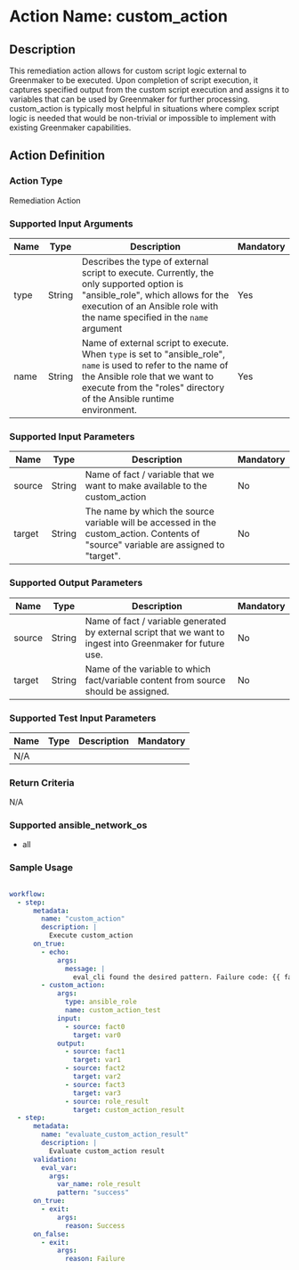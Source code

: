 # Action Name: custom_action

## Description
This remediation action allows for custom script logic external to Greenmaker to be executed.  Upon completion of script execution, it captures specified output from the custom script execution and assigns it to variables that can be used by Greenmaker for further processing.  custom_action is typically most helpful in situations where complex script logic is needed that would be non-trivial or impossible to implement with existing Greenmaker capabilities.

## Action Definition

### Action Type
Remediation Action

### Supported Input Arguments

| Name | Type | Description | Mandatory |
|------|------|-------------|-----------|
| type | String | Describes the type of external script to execute.  Currently, the only supported option is "ansible_role", which allows for the execution of an Ansible role with the name specified in the `name` argument | Yes |
| name | String | Name of external script to execute.  When `type` is set to "ansible_role", `name` is used to refer to the name of the Ansible role that we want to execute from the "roles" directory of the Ansible runtime environment.  | Yes |

### Supported Input Parameters

| Name | Type | Description | Mandatory |
|------|------|-------------|-----------|
| source | String | Name of fact / variable that we want to make available to the custom_action | No |
| target | String | The name by which the source variable will be accessed in the custom_action.  Contents of "source" variable are assigned to "target". | No |

### Supported Output Parameters

| Name | Type | Description | Mandatory |
|------|------|-------------|-----------|
| source | String | Name of fact / variable generated by external script that we want to ingest into Greenmaker for future use. | No |
| target | String | Name of the variable to which fact/variable content from source should be assigned. | No |

### Supported Test Input Parameters

| Name | Type | Description | Mandatory |
|------|------|-------------|-----------|
| N/A | | | |

### Return Criteria ###

N/A

### Supported ansible_network_os

- all

### Sample Usage

``` yaml

workflow:
  - step:
      metadata:
        name: "custom_action"
        description: |
          Execute custom_action
      on_true:
        - echo: 
            args:
              message: |
                eval_cli found the desired pattern. Failure code: {{ failure_code | default('') }}
        - custom_action:
            args:
              type: ansible_role
              name: custom_action_test
            input:
              - source: fact0
                target: var0
            output:
              - source: fact1
                target: var1
              - source: fact2
                target: var2
              - source: fact3
                target: var3
              - source: role_result
                target: custom_action_result
  - step: 
      metadata:
        name: "evaluate_custom_action_result"
        description: |
          Evaluate custom_action result
      validation:
        eval_var:
          args:
            var_name: role_result
            pattern: "success"
      on_true:
        - exit:
            args:
              reason: Success
      on_false:
        - exit:
            args:
              reason: Failure

```
